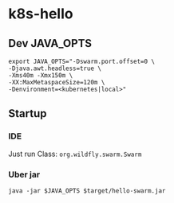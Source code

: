 # k8s-hello

## Dev JAVA_OPTS

```
export JAVA_OPTS="-Dswarm.port.offset=0 \
-Djava.awt.headless=true \
-Xms40m -Xmx150m \
-XX:MaxMetaspaceSize=120m \
-Denvironment=<kubernetes|local>"
```

## Startup

### IDE

Just run Class: `org.wildfly.swarm.Swarm`

### Uber jar

```
java -jar $JAVA_OPTS $target/hello-swarm.jar 
```